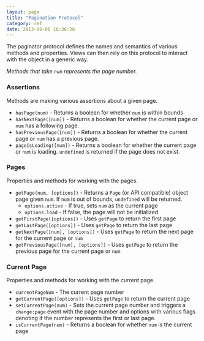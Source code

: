 ```yaml
---
layout: page
title: "Pagination Protocol"
category: ref
date: 2013-06-06 16:36:26
---
```


The paginator protocol defines the names and semantics of various methods and properties. Views can then rely on this protocol to interact with the object in a generic way.

_Methods that take `num` represents the page number._

### Assertions

Methods are making various assertions about a given page.

- `hasPage(num)` - Returns a boolean for whether `num` is within bounds
- `hasNextPage([num])` - Returns a boolean for whether the current page or `num` has a following page.
- `hasPreviousPage([num])` - Returns a boolean for whether the current page or `num` has a previous page.
- `pageIsLoading([num])` - Returns a boolean for whether the current page or `num` is loading. `undefined` is returned if the page does not exist.

### Pages

Properties and methods for working with the pages.

- `getPage(num, [options])` - Returns a `Page` (or API compatible) object page given `num`. If `num` is out of bounds, `undefined` will be returned.
  - `options.active` - If true, sets `num` as the current page
  - `options.load` - If false, the page will not be initialized
- `getFirstPage([options])` - Uses `getPage` to return the first page
- `getLastPage([options])` - Uses `getPage` to return the last page
- `getNextPage([num], [options])` - Uses `getPage` to return the next page for the current page or `num`
- `getPreviousPage([num], [options])` - Uses `getPage` to return the previous page for the current page or `num`

### Current Page

Properties and methods for working with the _current_ page.

- `currentPageNum` - The current page number
- `getCurrentPage([options])` - Uses `getPage` to return the current page
- `setCurrentPage(num)` - Sets the current page number and triggers a `change:page` event with the page number and options with various flags denoting if the number represents the first or last page.
- `isCurrentPage(num)` - Returns a boolean for whether `num` is the current page
